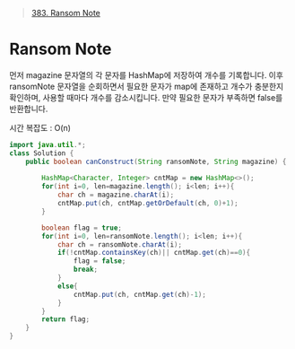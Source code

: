 > [383. Ransom Note](https://leetcode.com/problems/ransom-note/description/?envType=problem-list-v2&envId=rab78cw1)

# Ransom Note
먼저 magazine 문자열의 각 문자를 HashMap에 저장하여 개수를 기록합니다. 이후 ransomNote 문자열을 순회하면서 필요한 문자가 map에 존재하고 개수가 충분한지 확인하며, 사용할 때마다 개수를 감소시킵니다. 만약 필요한 문자가 부족하면 false를 반환합니다.

시간 복잡도 : O(n)
```java
import java.util.*;
class Solution {
    public boolean canConstruct(String ransomNote, String magazine) {
        
        HashMap<Character, Integer> cntMap = new HashMap<>();
        for(int i=0, len=magazine.length(); i<len; i++){
            char ch = magazine.charAt(i);
            cntMap.put(ch, cntMap.getOrDefault(ch, 0)+1);
        }

        boolean flag = true;
        for(int i=0, len=ransomNote.length(); i<len; i++){
            char ch = ransomNote.charAt(i);
            if(!cntMap.containsKey(ch)|| cntMap.get(ch)==0){
                flag = false;
                break;
            }
            else{
                cntMap.put(ch, cntMap.get(ch)-1);
            }
        }
        return flag;
    }
}
```
